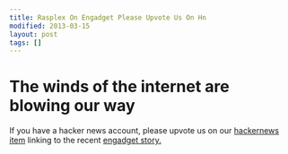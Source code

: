 ```yaml
---
title: Rasplex On Engadget Please Upvote Us On Hn
modified: 2013-03-15
layout: post
tags: []
---
```



The winds of the internet are blowing our way
=============================================

If you have a hacker news account, please upvote us on our [hackernews item](https://news.ycombinator.com/item?id=5382427) linking to the recent [engadget story.](https://www.engadget.com/2013/03/15/plex-client-project-for-raspberry-pi-gets-a-fresh-update-and-its/)  
